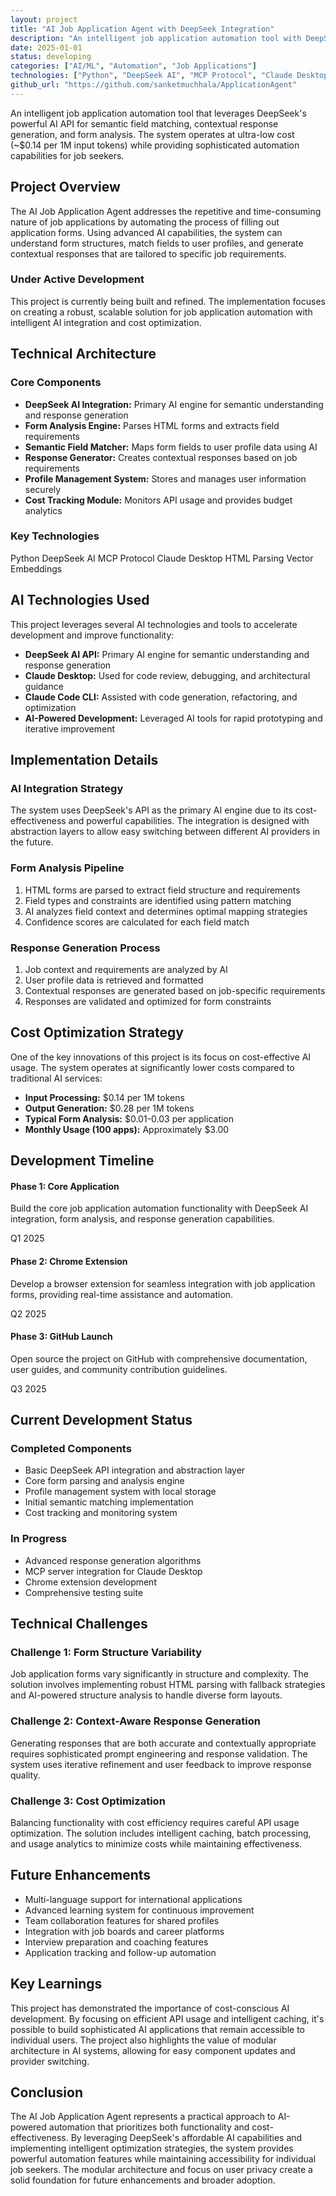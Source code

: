 ```yaml
---
layout: project
title: "AI Job Application Agent with DeepSeek Integration"
description: "An intelligent job application automation tool with DeepSeek AI integration for semantic field matching and contextual response generation at ultra-low cost"
date: 2025-01-01
status: developing
categories: ["AI/ML", "Automation", "Job Applications"]
technologies: ["Python", "DeepSeek AI", "MCP Protocol", "Claude Desktop"]
github_url: "https://github.com/sanketmuchhala/ApplicationAgent"
---
```


<div class="lead-paragraph">
    <p>An intelligent job application automation tool that leverages DeepSeek's powerful AI API for semantic field matching, contextual response generation, and form analysis. The system operates at ultra-low cost (~$0.14 per 1M input tokens) while providing sophisticated automation capabilities for job seekers.</p>
</div>

## Project Overview

The AI Job Application Agent addresses the repetitive and time-consuming nature of job applications by automating the process of filling out application forms. Using advanced AI capabilities, the system can understand form structures, match fields to user profiles, and generate contextual responses that are tailored to specific job requirements.

<div class="development-notice">
    <div class="notice-icon">
        <i class="fas fa-tools"></i>
    </div>
    <div class="notice-content">
        <h3>Under Active Development</h3>
        <p>This project is currently being built and refined. The implementation focuses on creating a robust, scalable solution for job application automation with intelligent AI integration and cost optimization.</p>
    </div>
</div>

## Technical Architecture

### Core Components
- **DeepSeek AI Integration:** Primary AI engine for semantic understanding and response generation
- **Form Analysis Engine:** Parses HTML forms and extracts field requirements
- **Semantic Field Matcher:** Maps form fields to user profile data using AI
- **Response Generator:** Creates contextual responses based on job requirements
- **Profile Management System:** Stores and manages user information securely
- **Cost Tracking Module:** Monitors API usage and provides budget analytics

### Key Technologies
<div class="project-tech">
    <span class="tech-tag">Python</span>
    <span class="tech-tag">DeepSeek AI</span>
    <span class="tech-tag">MCP Protocol</span>
    <span class="tech-tag">Claude Desktop</span>
    <span class="tech-tag">HTML Parsing</span>
    <span class="tech-tag">Vector Embeddings</span>
</div>

## AI Technologies Used

This project leverages several AI technologies and tools to accelerate development and improve functionality:

- **DeepSeek AI API:** Primary AI engine for semantic understanding and response generation
- **Claude Desktop:** Used for code review, debugging, and architectural guidance
- **Claude Code CLI:** Assisted with code generation, refactoring, and optimization
- **AI-Powered Development:** Leveraged AI tools for rapid prototyping and iterative improvement

## Implementation Details

### AI Integration Strategy
The system uses DeepSeek's API as the primary AI engine due to its cost-effectiveness and powerful capabilities. The integration is designed with abstraction layers to allow easy switching between different AI providers in the future.

### Form Analysis Pipeline
1. HTML forms are parsed to extract field structure and requirements
2. Field types and constraints are identified using pattern matching
3. AI analyzes field context and determines optimal mapping strategies
4. Confidence scores are calculated for each field match

### Response Generation Process
1. Job context and requirements are analyzed by AI
2. User profile data is retrieved and formatted
3. Contextual responses are generated based on job-specific requirements
4. Responses are validated and optimized for form constraints

## Cost Optimization Strategy

One of the key innovations of this project is its focus on cost-effective AI usage. The system operates at significantly lower costs compared to traditional AI services:

- **Input Processing:** $0.14 per 1M tokens
- **Output Generation:** $0.28 per 1M tokens
- **Typical Form Analysis:** $0.01-0.03 per application
- **Monthly Usage (100 apps):** Approximately $3.00

## Development Timeline

<div class="timeline">
    <div class="timeline-item">
        <div class="timeline-marker current"></div>
        <div class="timeline-content">
            <h4>Phase 1: Core Application</h4>
            <p>Build the core job application automation functionality with DeepSeek AI integration, form analysis, and response generation capabilities.</p>
            <span class="timeline-date">Q1 2025</span>
        </div>
    </div>
    <div class="timeline-item">
        <div class="timeline-marker"></div>
        <div class="timeline-content">
            <h4>Phase 2: Chrome Extension</h4>
            <p>Develop a browser extension for seamless integration with job application forms, providing real-time assistance and automation.</p>
            <span class="timeline-date">Q2 2025</span>
        </div>
    </div>
    <div class="timeline-item">
        <div class="timeline-marker"></div>
        <div class="timeline-content">
            <h4>Phase 3: GitHub Launch</h4>
            <p>Open source the project on GitHub with comprehensive documentation, user guides, and community contribution guidelines.</p>
            <span class="timeline-date">Q3 2025</span>
        </div>
    </div>
</div>

## Current Development Status

### Completed Components
- Basic DeepSeek API integration and abstraction layer
- Core form parsing and analysis engine
- Profile management system with local storage
- Initial semantic matching implementation
- Cost tracking and monitoring system

### In Progress
- Advanced response generation algorithms
- MCP server integration for Claude Desktop
- Chrome extension development
- Comprehensive testing suite

## Technical Challenges

### Challenge 1: Form Structure Variability
Job application forms vary significantly in structure and complexity. The solution involves implementing robust HTML parsing with fallback strategies and AI-powered structure analysis to handle diverse form layouts.

### Challenge 2: Context-Aware Response Generation
Generating responses that are both accurate and contextually appropriate requires sophisticated prompt engineering and response validation. The system uses iterative refinement and user feedback to improve response quality.

### Challenge 3: Cost Optimization
Balancing functionality with cost efficiency requires careful API usage optimization. The solution includes intelligent caching, batch processing, and usage analytics to minimize costs while maintaining effectiveness.

## Future Enhancements
- Multi-language support for international applications
- Advanced learning system for continuous improvement
- Team collaboration features for shared profiles
- Integration with job boards and career platforms
- Interview preparation and coaching features
- Application tracking and follow-up automation

## Key Learnings

This project has demonstrated the importance of cost-conscious AI development. By focusing on efficient API usage and intelligent caching, it's possible to build sophisticated AI applications that remain accessible to individual users. The project also highlights the value of modular architecture in AI systems, allowing for easy component updates and provider switching.

## Conclusion

The AI Job Application Agent represents a practical approach to AI-powered automation that prioritizes both functionality and cost-effectiveness. By leveraging DeepSeek's affordable AI capabilities and implementing intelligent optimization strategies, the system provides powerful automation features while maintaining accessibility for individual job seekers. The modular architecture and focus on user privacy create a solid foundation for future enhancements and broader adoption.
